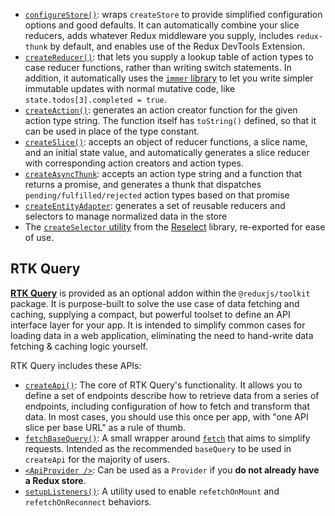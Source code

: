 
-   [`configureStore()`](https://redux-toolkit.js.org/api/configureStore): wraps  `createStore`  to provide simplified configuration options and good defaults. It can automatically combine your slice reducers, adds whatever Redux middleware you supply, includes  `redux-thunk`  by default, and enables use of the Redux DevTools Extension.
-   [`createReducer()`](https://redux-toolkit.js.org/api/createReducer): that lets you supply a lookup table of action types to case reducer functions, rather than writing switch statements. In addition, it automatically uses the  [`immer`  library](https://github.com/immerjs/immer)  to let you write simpler immutable updates with normal mutative code, like  `state.todos[3].completed = true`.
-   [`createAction()`](https://redux-toolkit.js.org/api/createAction): generates an action creator function for the given action type string. The function itself has  `toString()`  defined, so that it can be used in place of the type constant.
-   [`createSlice()`](https://redux-toolkit.js.org/api/createSlice): accepts an object of reducer functions, a slice name, and an initial state value, and automatically generates a slice reducer with corresponding action creators and action types.
-   [`createAsyncThunk`](https://redux-toolkit.js.org/api/createAsyncThunk): accepts an action type string and a function that returns a promise, and generates a thunk that dispatches  `pending/fulfilled/rejected`  action types based on that promise
-   [`createEntityAdapter`](https://redux-toolkit.js.org/api/createEntityAdapter): generates a set of reusable reducers and selectors to manage normalized data in the store
-   The  [`createSelector`  utility](https://redux-toolkit.js.org/api/createSelector)  from the  [Reselect](https://github.com/reduxjs/reselect)  library, re-exported for ease of use.


## RTK Query[​](https://redux-toolkit.js.org/introduction/getting-started#rtk-query "Direct link to heading")

[**RTK Query**](https://redux-toolkit.js.org/rtk-query/overview)  is provided as an optional addon within the  `@reduxjs/toolkit`  package. It is purpose-built to solve the use case of data fetching and caching, supplying a compact, but powerful toolset to define an API interface layer for your app. It is intended to simplify common cases for loading data in a web application, eliminating the need to hand-write data fetching & caching logic yourself.



RTK Query includes these APIs:

-   [`createApi()`](https://redux-toolkit.js.org/rtk-query/api/createApi): The core of RTK Query's functionality. It allows you to define a set of endpoints describe how to retrieve data from a series of endpoints, including configuration of how to fetch and transform that data. In most cases, you should use this once per app, with "one API slice per base URL" as a rule of thumb.
-   [`fetchBaseQuery()`](https://redux-toolkit.js.org/rtk-query/api/fetchBaseQuery): A small wrapper around  [`fetch`](https://developer.mozilla.org/en-US/docs/Web/API/Fetch_API)  that aims to simplify requests. Intended as the recommended  `baseQuery`  to be used in  `createApi`  for the majority of users.
-   [`<ApiProvider />`](https://redux-toolkit.js.org/rtk-query/api/ApiProvider): Can be used as a  `Provider`  if you  **do not already have a Redux store**.
-   [`setupListeners()`](https://redux-toolkit.js.org/rtk-query/api/setupListeners): A utility used to enable  `refetchOnMount`  and  `refetchOnReconnect`  behaviors.
